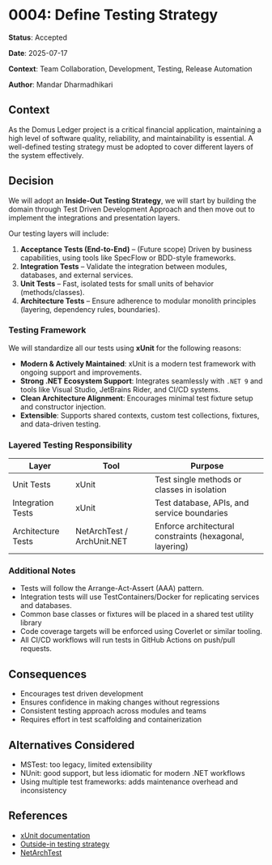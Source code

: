 # 0004: Define Testing Strategy

**Status**: Accepted

**Date**: 2025-07-17

**Context**: Team Collaboration, Development, Testing, Release Automation

**Author**: Mandar Dharmadhikari


## Context
As the Domus Ledger project is a critical financial application, maintaining a high level of software quality, reliability, and maintainability is essential. A well-defined testing strategy must be adopted to cover different layers of the system effectively.

## Decision

We will adopt an **Inside-Out Testing Strategy**, we will start by building the domain through Test Driven Development Approach and then move out to implement the integrations and presentation layers.

Our testing layers will include:

1. **Acceptance Tests (End-to-End)** – (Future scope) Driven by business capabilities, using tools like SpecFlow or BDD-style frameworks.
2. **Integration Tests** – Validate the integration between modules, databases, and external services.
3. **Unit Tests** – Fast, isolated tests for small units of behavior (methods/classes).
4. **Architecture Tests** – Ensure adherence to modular monolith principles (layering, dependency rules, boundaries).

### Testing Framework

We will standardize all our tests using **xUnit** for the following reasons:

- **Modern & Actively Maintained**: xUnit is a modern test framework with ongoing support and improvements.
- **Strong .NET Ecosystem Support**: Integrates seamlessly with `.NET 9` and tools like Visual Studio, JetBrains Rider, and CI/CD systems.
- **Clean Architecture Alignment**: Encourages minimal test fixture setup and constructor injection.
- **Extensible**: Supports shared contexts, custom test collections, fixtures, and data-driven testing.

### Layered Testing Responsibility

| Layer               | Tool      | Purpose                                                  |
|---------------------|-----------|-----------------------------------------------------------|
| Unit Tests          | xUnit     | Test single methods or classes in isolation              |
| Integration Tests   | xUnit     | Test database, APIs, and service boundaries               |
| Architecture Tests  | NetArchTest / ArchUnit.NET | Enforce architectural constraints (hexagonal, layering) |

### Additional Notes

- Tests will follow the Arrange-Act-Assert (AAA) pattern.
- Integration tests will use TestContainers/Docker for replicating services and databases.
- Common base classes or fixtures will be placed in a shared test utility library
- Code coverage targets will be enforced using Coverlet or similar tooling.
- All CI/CD workflows will run tests in GitHub Actions on push/pull requests.

## Consequences

- Encourages test driven development
- Ensures confidence in making changes without regressions
- Consistent testing approach across modules and teams
- Requires effort in test scaffolding and containerization

## Alternatives Considered

- MSTest: too legacy, limited extensibility
- NUnit: good support, but less idiomatic for modern .NET workflows
- Using multiple test frameworks: adds maintenance overhead and inconsistency

## References

- [xUnit documentation](https://xunit.net)
- [Outside-in testing strategy](https://martinfowler.com/bliki/OutsideInTDD.html)
- [NetArchTest](https://github.com/BenMorris/NetArchTest)

